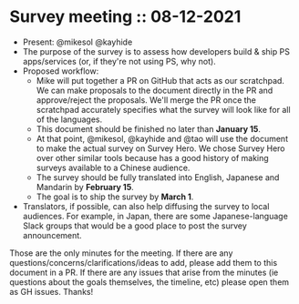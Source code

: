 # Survey meeting :: 08-12-2021

- Present: @mikesol @kayhide
- The purpose of the survey is to assess how developers build & ship PS apps/services (or, if they're not using PS, why not).
- Proposed workflow:
  - Mike will put together a PR on GitHub that acts as our scratchpad. We can make proposals to the document directly in the PR and approve/reject the proposals. We'll merge the PR once the scratchpad accurately specifies what the survey will look like for all of the languages.
  - This document should be finished no later than **January 15**.
  - At that point, @mikesol, @kayhide and @tao will use the document to make the actual survey on Survey Hero. We chose Survey Hero over other similar tools because has a good history of making surveys available to a Chinese audience.
  - The survey should be fully translated into English, Japanese and Mandarin by **February 15**.
  - The goal is to ship the survey by **March 1**.
- Translators, if possible, can also help diffusing the survey to local audiences. For example, in Japan, there are some Japanese-language Slack groups that would be a good place to post the survey announcement.

Those are the only minutes for the meeting. If there are any questions/concerns/clarifications/ideas to add, please add them to this document in a PR. If there are any issues that arise from the minutes (ie questions about the goals themselves, the timeline, etc) please open them as GH issues. Thanks!
